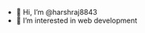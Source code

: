- 👋 Hi, I’m @harshraj8843
- 👀 I’m interested in web development

<!---
harshraj8843/harshraj8843 is a ✨ special ✨ repository because its `README.md` (this file) appears on your GitHub profile.
You can click the Preview link to take a look at your changes.
--->
